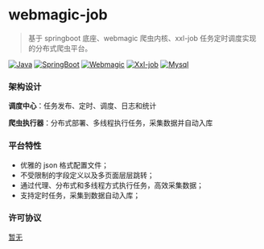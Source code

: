 # webmagic-job

> 基于 springboot 底座、webmagic 爬虫内核、xxl-job 任务定时调度实现的分布式爬虫平台。

[![Java](https://img.shields.io/badge/java-8+-ae7118.svg?style=flat-square)](https://www.oracle.com/cn/java/technologies)
[![SpringBoot](https://img.shields.io/badge/springboot-2.7.9-6cb52d.svg?style=flat-square)](https://github.com/spring-projects/spring-boot)
[![Webmagic](https://img.shields.io/badge/webmagic-0.8.0-749c4c.svg?style=flat-square)](https://github.com/code4craft/webmagic)
[![Xxl-job](https://img.shields.io/badge/xxl%20job-2.3.1-69bc92.svg?style=flat-square)](https://github.com/xuxueli/xxl-job)
[![Mysql](https://img.shields.io/badge/mysql-8.0+-027792.svg?style=flat-square)](https://www.mysql.com)

### 架构设计

**调度中心**：任务发布、定时、调度、日志和统计

**爬虫执行器**：分布式部署、多线程执行任务，采集数据并自动入库

### 平台特性

* 优雅的 json 格式配置文件；
* 不受限制的字段定义以及多页面层层跳转；
* 通过代理、分布式和多线程方式执行任务，高效采集数据；
* 支持定时任务，采集到数据自动入库；

### 许可协议

[暂无]()
